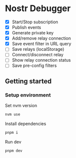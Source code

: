 # Nostr Debugger

- [x] Start/Stop subscription
- [x] Publish events
- [x] Generate private key
- [x] Add/remove relay connection
- [x] Save event filter in URL query
- [ ] Save relays (localStorage)
- [ ] Connect/disconnect relay
- [ ] Show relay connection status
- [ ] Save pre-config filters

## Getting started

### Setup environment

Set nvm version

```bash
nvm use
```

Install dependencies

```bash
pnpm i
```

Run dev

```bash
pnpm dev
```
